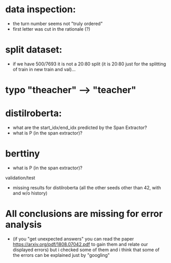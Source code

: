 # data inspection:
- the turn number seems not "truly ordered"
- first letter was cut in the rationale (?)

# split dataset:
- if we have 500/7693 it is not a 20:80 split (it is 20:80 just for the splitting of train in new train and val)...

# typo "theacher" --> "teacher"

# distilroberta:
- what are the start_idx/end_idx predicted by the Span Extractor?
- what is P (in the span extractor)?

# berttiny
- what is P (in the span extractor)?

validation/test
- missing results for distilroberta (all the other seeds other than 42, with and w/o history)


# All conclusions are missing for error analysis
- (if you "get unexpected answers" you can read the paper https://arxiv.org/pdf/1808.07042.pdf to gain them and relate our displayed errors)
but i checked some of them and i think that some of the errors can be explained just by "googling"

